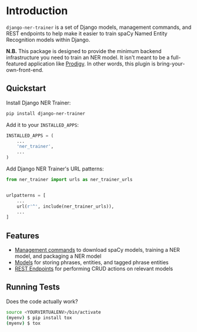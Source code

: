# Introduction

`django-ner-trainer` is a set of Django models, management commands, and REST endpoints to help make it easier to train spaCy Named Entity Recognition models within Django.

**N.B.** This package is designed to provide the minimum backend infrastructure you need to train an NER model. It isn't meant to be a full-featured application like [Prodigy](https://prodi.gy/). In other words, this plugin is bring-your-own-front-end.

## Quickstart

Install Django NER Trainer:

```bash
pip install django-ner-trainer
```

Add it to your `INSTALLED_APPS`:

```python
INSTALLED_APPS = (
    ...
    'ner_trainer',
    ...
)
```

Add Django NER Trainer's URL patterns:

```python
from ner_trainer import urls as ner_trainer_urls


urlpatterns = [
    ...
    url(r'^', include(ner_trainer_urls)),
    ...
]
```

## Features

* [Management commands](management_commands.md) to download spaCy models, training a NER model, and packaging a NER model
* [Models](models.md) for storing phrases, entities, and tagged phrase entities
* [REST Endpoints](rest_endpoints.md) for performing CRUD actions on relevant models

## Running Tests

Does the code actually work?

```bash
source <YOURVIRTUALENV>/bin/activate
(myenv) $ pip install tox
(myenv) $ tox
```
